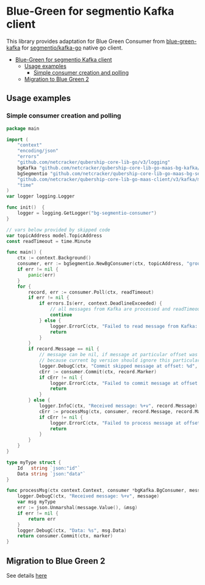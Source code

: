 # Blue-Green for segmentio Kafka client 

This library provides adaptation for Blue Green Consumer from [blue-green-kafka](https://github.com/netcracker/qubership-core-lib-go-maas-bg-kafka)
for [segmentio/kafka-go](github.com/segmentio/kafka-go) native go client.

<!-- TOC -->
* [Blue-Green for segmentio Kafka client](#blue-green-for-segmentio-kafka-client-)
  * [Usage examples](#usage-examples)
    * [Simple consumer creation and polling](#simple-consumer-creation-and-polling)
  * [Migration to Blue Green 2](#migration-to-blue-green-2)
<!-- TOC -->

## Usage examples

### Simple consumer creation and polling
~~~ go 
package main

import (
	"context"
	"encoding/json"
	"errors"
	"github.com/netcracker/qubership-core-lib-go/v3/logging"
	bgKafka "github.com/netcracker/qubership-core-lib-go-maas-bg-kafka/v3"
	bgSegmentio "github.com/netcracker/qubership-core-lib-go-maas-bg-segmentio/v3"
	"github.com/netcracker/qubership-core-lib-go-maas-client/v3/kafka/model"
	"time"
)
var logger logging.Logger

func init()  {
	logger = logging.GetLogger("bg-segmentio-consumer")
}

// vars below provided by skipped code
var topicAddress model.TopicAddress
const readTimeout = time.Minute

func main() {
	ctx := context.Background()
	consumer, err := bgSegmentio.NewBgConsumer(ctx, topicAddress, "group-id")
	if err != nil {
		panic(err)
	}
	for {
		record, err := consumer.Poll(ctx, readTimeout)
		if err != nil {
			if errors.Is(err, context.DeadlineExceeded) {
				// all messages from Kafka are processed and readTimeout occurred, try again
				continue
			} else {
				logger.ErrorC(ctx, "Failed to read message from Kafka: %s", err.Error())
				return
			}
		}
		if record.Message == nil {
			// message can be nil, if message at particular offset was filtered out by the filter
			// because current bg version should ignore this particular message
			logger.DebugC(ctx, "Commit skipped message at offset: %d", record.Marker.OffsetAndMeta.Offset)
			cErr := consumer.Commit(ctx, record.Marker)
			if cErr != nil {
				logger.ErrorC(ctx, "Failed to commit message at offset: %d. Cause: %s", record.Marker.OffsetAndMeta.Offset, cErr.Error())
				return
			}
		} else {
			logger.InfoC(ctx, "Received message: %+v", record.Message)
			cErr := processMsg(ctx, consumer, record.Message, record.Marker)
			if cErr != nil {
				logger.ErrorC(ctx, "Failed to process message at offset: %d. Cause: %s", record.Marker.OffsetAndMeta.Offset, cErr.Error())
				return
			}
		}
	}
}

type myType struct {
	Id   string `json:"id"`
	Data string `json:"data"`
}

func processMsg(ctx context.Context, consumer *bgKafka.BgConsumer, message bgKafka.Message, marker *bgKafka.CommitMarker) error {
	logger.DebugC(ctx, "Received message: %+v", message)
	var msg myType
	err := json.Unmarshal(message.Value(), &msg)
	if err != nil {
		return err
	}
	logger.DebugC(ctx, "Data: %s", msg.Data)
	return consumer.Commit(ctx, marker)
}
~~~

## Migration to Blue Green 2
See details [here](docs/migration.md)
